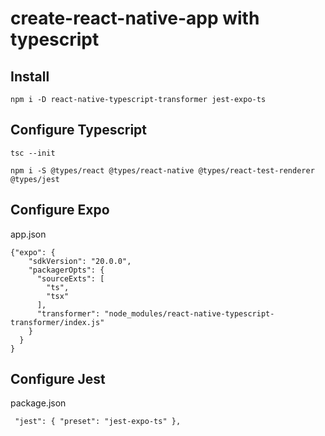 # create-react-native-app with typescript

## Install
`npm i -D react-native-typescript-transformer jest-expo-ts`

## Configure Typescript
`tsc --init`

`npm i -S @types/react @types/react-native @types/react-test-renderer @types/jest`

## Configure Expo
app.json
```
{"expo": {
    "sdkVersion": "20.0.0",
    "packagerOpts": {
      "sourceExts": [
        "ts",
        "tsx"
      ],
      "transformer": "node_modules/react-native-typescript-transformer/index.js"
    }
  }
}
```

## Configure Jest
package.json

`  "jest": {
    "preset": "jest-expo-ts"
  },
`